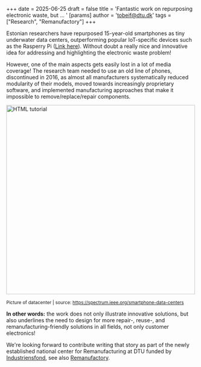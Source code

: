 
+++
	date = 2025-06-25
	draft = false
	title = 'Fantastic work on repurposing electronic waste, but ... '
	[params]
	  author = 'tobeif@dtu.dk'
	tags = ["Research", "Remanufactory"]
+++

Estonian researchers have repurposed 15-year-old smartphones as tiny underwater data centers, outperforming popular IoT-specific devices such as the Rasperry Pi ([Link here](https://spectrum.ieee.org/smartphone-data-centers)). Without doubt a really nice and innovative idea for addressing and highlighting the electronic waste problem! 

However, one of the main aspects gets easily lost in a lot of media coverage! The research team needed to use an old line of phones, discontinued in 2016, as almost all manufacturers systematically reduced modularity of their models, moved towards increasingly proprietary software, and implemented manufacturing approaches that make it impossible to remove/replace/repair components. 

<a href="https://spectrum.ieee.org/smartphone-data-centers"><img src="https://spectrum.ieee.org/media-library/hands-adjusting-multiple-smartphones-on-a-charging-station.jpg?id=61090419&width=2400&height=1500"  alt="HTML tutorial" width="500"></a>
<p style="font-size:12px; "> Picture of datacenter | source: <a href="https://spectrum.ieee.org/smartphone-data-centers">https://spectrum.ieee.org/smartphone-data-centers</a> </p>

**In other words:** the work does not only illustrate innovative solutions, but also underlines the need to design for more repair-, reuse-, and remanufacturing-friendly solutions in all fields, not only customer electronics! 

We're looking forward to contribute writing that story as part of the newly established national center for Remanufacturing at DTU funded by  [Industriensfond](https://industriensfond.dk/), see also [Remanufactory](https://www.dtu.dk/english/news/all-news/new-national-centre-to-fill-crucial-gap-in-denmarks-remanufacturing-efforts?id=1399b494-c350-43eb-84f4-adfac314d997).